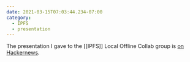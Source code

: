 ```yaml
---
date: 2021-03-15T07:03:44.234-07:00
category:
  - IPFS
  - presentation
---
```

The presentation I gave to the [[IPFS]] Local Offline Collab group is [on Hackernews](https://news.ycombinator.com/item?id=26462597).

